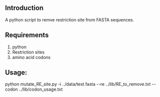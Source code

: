 ## Introduction

A python script to remve restriction site from FASTA sequences.

## Requirements

1) python
2) Restriction sites
3) amino acid codons

## Usage:
python mutate_RE_site.py -i ../data/test.fasta --re ../lib/RE_to_remove.txt --codon ../lib/codon_usage.txt
